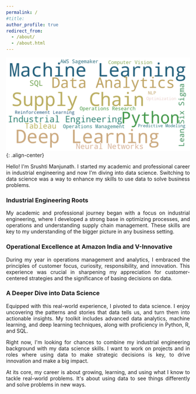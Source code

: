 ```yaml
---
permalink: /
#title: 
author_profile: true
redirect_from: 
  - /about/
  - /about.html
---
```

![cover](/images/cp-2.png){: .align-center}

<p align="justify">
Hello! I'm Srushti Manjunath. I started my academic and professional career in industrial engineering and now I'm diving into data science. Switching to data science was a way to enhance my skills to use data to solve business problems.
</p>

### Industrial Engineering Roots
<p align="justify">
My academic and professional journey began with a focus on industrial engineering, where I developed a strong base in optimizing processes, and operations and understanding supply chain management. These skills are key to my understanding of the bigger picture in any business setting.
</p>

### Operational Excellence at Amazon India and V-Innovative
<p align="justify">
During my year in operations management and analytics, I embraced the principles of customer focus, curiosity, responsibility, and innovation. 
This experience was crucial in sharpening my appreciation for customer-centered strategies and the significance of basing decisions on data.
</p>

### A Deeper Dive into Data Science
<p align="justify">
Equipped with this real-world experience, I pivoted to data science. I enjoy uncovering the patterns and stories that data tells us, and turn them into actionable insights. My toolkit includes advanced data analytics, machine learning, and deep learning techniques, along with proficiency in Python, R, and SQL.
</p>


<p align="justify">
Right now, I'm looking for chances to combine my industrial engineering background with my data science skills. I want to work on projects and in roles where using data to make strategic decisions is key, to drive innovation and make a big impact.
</p>

<p align="justify">
At its core, my career is about growing, learning, and using what I know to tackle real-world problems. It's about using data to see things differently and solve problems in new ways.
</p>
